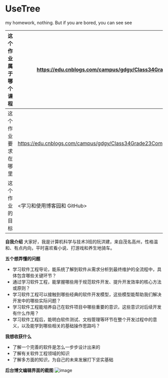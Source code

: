 # UseTree
my homework, nothing.
But if you are bored, you can see see

| 这个作业属于哪个课程 | https://edu.cnblogs.com/campus/gdgy/Class34Grade23ComputerScience                |
| ---------- | -------------------------------------------------------------------------------- |
| 这个作业要求在哪里  | https://edu.cnblogs.com/campus/gdgy/Class34Grade23ComputerScience/homework/13478 |
| 这个作业的目标    | <学习和使用博客园和 GitHub> |

**自我介绍**
大家好，我是计算机科学与技术3班的阮洪建，来自茂名高州，性格温和、有点内向，平时喜欢看小说、打游戏和养生地骑车。

**五个想弄懂的问题**
- 学习软件工程导论，能系统了解到软件从需求分析到最终维护的全流程中，具体包含哪些关键环节？
- 通过学习软件工程，能掌握哪些用于规范软件开发、提升开发效率的核心方法或原则？
- 学习软件工程可以接触到哪些经典的软件开发模型，这些模型能帮助我们解决开发中的哪些实际问题？
- 学习软件工程能培养自己在软件项目中哪些重要的意识，这些意识对后续开发有什么作用？
- 学习软件工程后，能明白软件测试、文档管理等环节在整个开发过程中的意义，以及能学到哪些相关的基础操作思路吗？

**我想收获什么**
- 了解一个完善的软件是怎么一步步设计出来的
- 了解有关软件工程领域的知识
- 了解多方面的知识，为自己的未来发展打下坚实基础

**后台博文编辑界面的截图**
![image](https://img2024.cnblogs.com/blog/3701070/202509/3701070-20250912201243268-483265028.png)

